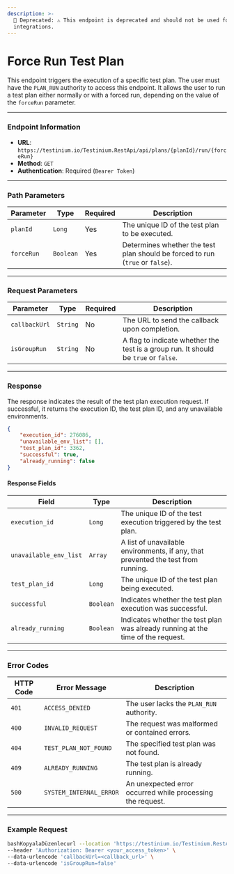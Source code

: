 ```yaml
---
description: >-
  🔴 Deprecated: ⚠️ This endpoint is deprecated and should not be used for new
  integrations.
---
```


# Force Run Test Plan

This endpoint triggers the execution of a specific test plan. The user must have the `PLAN_RUN` authority to access this endpoint. It allows the user to run a test plan either normally or with a forced run, depending on the value of the `forceRun` parameter.

***

### Endpoint Information

* **URL**: `https://testinium.io/Testinium.RestApi/api/plans/{planId}/run/{forceRun}`
* **Method**: `GET`
* **Authentication**: Required (`Bearer Token`)

***

### Path Parameters

| Parameter  | Type      | Required | Description                                                                   |
| ---------- | --------- | -------- | ----------------------------------------------------------------------------- |
| `planId`   | `Long`    | Yes      | The unique ID of the test plan to be executed.                                |
| `forceRun` | `Boolean` | Yes      | Determines whether the test plan should be forced to run (`true` or `false`). |

***

### Request Parameters

| Parameter     | Type     | Required | Description                                                                         |
| ------------- | -------- | -------- | ----------------------------------------------------------------------------------- |
| `callbackUrl` | `String` | No       | The URL to send the callback upon completion.                                       |
| `isGroupRun`  | `String` | No       | A flag to indicate whether the test is a group run. It should be `true` or `false`. |

***

### Response

The response indicates the result of the test plan execution request. If successful, it returns the execution ID, the test plan ID, and any unavailable environments.

```json
{
    "execution_id": 276086,
    "unavailable_env_list": [],
    "test_plan_id": 3362,
    "successful": true,
    "already_running": false
}
```

#### Response Fields

| Field                  | Type      | Description                                                                       |
| ---------------------- | --------- | --------------------------------------------------------------------------------- |
| `execution_id`         | `Long`    | The unique ID of the test execution triggered by the test plan.                   |
| `unavailable_env_list` | `Array`   | A list of unavailable environments, if any, that prevented the test from running. |
| `test_plan_id`         | `Long`    | The unique ID of the test plan being executed.                                    |
| `successful`           | `Boolean` | Indicates whether the test plan execution was successful.                         |
| `already_running`      | `Boolean` | Indicates whether the test plan was already running at the time of the request.   |

***

### Error Codes

| HTTP Code | Error Message           | Description                                                |
| --------- | ----------------------- | ---------------------------------------------------------- |
| `401`     | `ACCESS_DENIED`         | The user lacks the `PLAN_RUN` authority.                   |
| `400`     | `INVALID_REQUEST`       | The request was malformed or contained errors.             |
| `404`     | `TEST_PLAN_NOT_FOUND`   | The specified test plan was not found.                     |
| `409`     | `ALREADY_RUNNING`       | The test plan is already running.                          |
| `500`     | `SYSTEM_INTERNAL_ERROR` | An unexpected error occurred while processing the request. |

***

### Example Request

```bash
bashKopyalaDüzenlecurl --location 'https://testinium.io/Testinium.RestApi/api/plans/{planId}/run/{forceRun}' \  
--header 'Authorization: Bearer <your_access_token>' \ 
--data-urlencode 'callbackUrl=<callback_url>' \  
--data-urlencode 'isGroupRun=false'  
```
